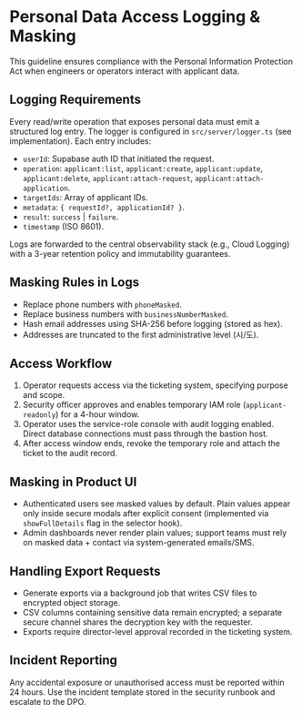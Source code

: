 # Personal Data Access Logging & Masking

This guideline ensures compliance with the Personal Information Protection Act when engineers or operators interact with applicant data.

## Logging Requirements

Every read/write operation that exposes personal data must emit a structured log entry. The logger is configured in `src/server/logger.ts` (see implementation). Each entry includes:

- `userId`: Supabase auth ID that initiated the request.
- `operation`: `applicant:list`, `applicant:create`, `applicant:update`, `applicant:delete`, `applicant:attach-request`, `applicant:attach-application`.
- `targetIds`: Array of applicant IDs.
- `metadata`: `{ requestId?, applicationId? }`.
- `result`: `success` | `failure`.
- `timestamp` (ISO 8601).

Logs are forwarded to the central observability stack (e.g., Cloud Logging) with a 3-year retention policy and immutability guarantees.

## Masking Rules in Logs

- Replace phone numbers with `phoneMasked`.
- Replace business numbers with `businessNumberMasked`.
- Hash email addresses using SHA-256 before logging (stored as hex).
- Addresses are truncated to the first administrative level (시/도).

## Access Workflow

1. Operator requests access via the ticketing system, specifying purpose and scope.
2. Security officer approves and enables temporary IAM role (`applicant-readonly`) for a 4-hour window.
3. Operator uses the service-role console with audit logging enabled. Direct database connections must pass through the bastion host.
4. After access window ends, revoke the temporary role and attach the ticket to the audit record.

## Masking in Product UI

- Authenticated users see masked values by default. Plain values appear only inside secure modals after explicit consent (implemented via `showFullDetails` flag in the selector hook).
- Admin dashboards never render plain values; support teams must rely on masked data + contact via system-generated emails/SMS.

## Handling Export Requests

- Generate exports via a background job that writes CSV files to encrypted object storage.
- CSV columns containing sensitive data remain encrypted; a separate secure channel shares the decryption key with the requester.
- Exports require director-level approval recorded in the ticketing system.

## Incident Reporting

Any accidental exposure or unauthorised access must be reported within 24 hours. Use the incident template stored in the security runbook and escalate to the DPO.
